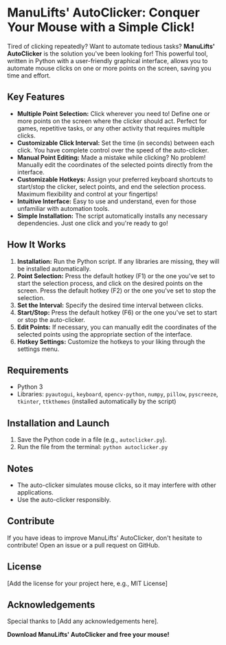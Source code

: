 # ManuLifts' AutoClicker: Conquer Your Mouse with a Simple Click!

Tired of clicking repeatedly? Want to automate tedious tasks? **ManuLifts' AutoClicker** is the solution you've been looking for! This powerful tool, written in Python with a user-friendly graphical interface, allows you to automate mouse clicks on one or more points on the screen, saving you time and effort.

## Key Features

* **Multiple Point Selection:** Click wherever you need to! Define one or more points on the screen where the clicker should act. Perfect for games, repetitive tasks, or any other activity that requires multiple clicks.
* **Customizable Click Interval:** Set the time (in seconds) between each click. You have complete control over the speed of the auto-clicker.
* **Manual Point Editing:** Made a mistake while clicking? No problem! Manually edit the coordinates of the selected points directly from the interface.
* **Customizable Hotkeys:** Assign your preferred keyboard shortcuts to start/stop the clicker, select points, and end the selection process. Maximum flexibility and control at your fingertips!
* **Intuitive Interface:** Easy to use and understand, even for those unfamiliar with automation tools.
* **Simple Installation:** The script automatically installs any necessary dependencies. Just one click and you're ready to go!

## How It Works

1. **Installation:** Run the Python script. If any libraries are missing, they will be installed automatically.
2. **Point Selection:** Press the default hotkey (F1) or the one you've set to start the selection process, and click on the desired points on the screen. Press the default hotkey (F2) or the one you've set to stop the selection.
3. **Set the Interval:** Specify the desired time interval between clicks.
4. **Start/Stop:** Press the default hotkey (F6) or the one you've set to start or stop the auto-clicker.
5. **Edit Points:** If necessary, you can manually edit the coordinates of the selected points using the appropriate section of the interface.
6. **Hotkey Settings:** Customize the hotkeys to your liking through the settings menu.

## Requirements

* Python 3
* Libraries: `pyautogui`, `keyboard`, `opencv-python`, `numpy`, `pillow`, `pyscreeze`, `tkinter`, `ttkthemes` (installed automatically by the script)

## Installation and Launch

1. Save the Python code in a file (e.g., `autoclicker.py`).
2. Run the file from the terminal: `python autoclicker.py`

## Notes

* The auto-clicker simulates mouse clicks, so it may interfere with other applications.
* Use the auto-clicker responsibly.

## Contribute

If you have ideas to improve ManuLifts' AutoClicker, don't hesitate to contribute! Open an issue or a pull request on GitHub.

## License

[Add the license for your project here, e.g., MIT License]

## Acknowledgements

Special thanks to [Add any acknowledgements here].

**Download ManuLifts' AutoClicker and free your mouse!**
